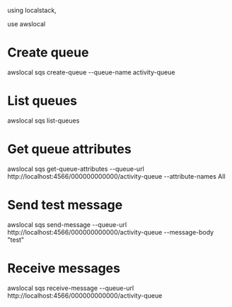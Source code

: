 using localstack, 

use awslocal

# Create queue
awslocal sqs create-queue --queue-name activity-queue

# List queues
awslocal sqs list-queues

# Get queue attributes
awslocal sqs get-queue-attributes --queue-url http://localhost:4566/000000000000/activity-queue --attribute-names All

# Send test message
awslocal sqs send-message --queue-url http://localhost:4566/000000000000/activity-queue --message-body "test"

# Receive messages
awslocal sqs receive-message --queue-url http://localhost:4566/000000000000/activity-queue